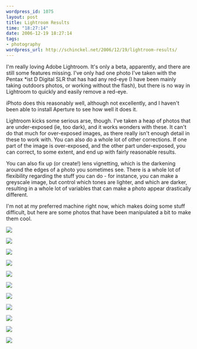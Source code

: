 ```yaml
--- 
wordpress_id: 1075
layout: post
title: Lightroom Results
time: "18:27:14"
date: 2006-12-19 18:27:14
tags: 
- photography
wordpress_url: http://schinckel.net/2006/12/19/lightroom-results/
---
```

I'm really loving Adobe Lightroom. It's only a beta, apparently, and there are still some features missing. I've only had one photo I've taken with the Pentax \*ist D Digital SLR that has had any red-eye (I have been mainly taking outdoors photos, or working without the flash), but there is no way in Lightroom to quickly and easily remove a red-eye. 

iPhoto does this reasonably well, although not excellently, and I haven't been able to install Aperture to see how well it does it. 

Lightroom kicks some serious arse, though. I've taken a heap of photos that are under-exposed (ie, too dark), and it works wonders with these. It can't do that much for over-exposed images, as there really isn't enough detail in these to work with. You can also do a whole lot of other corrections. If one part of the image is over-exposed, and the other part under-exposed, you can correct, to some extent, and end up with fairly reasonable results. 

You can also fix up (or create!) lens vignetting, which is the darkening around the edges of a photo you sometimes see. There is a whole lot of flexibility regarding the stuff you can do - for instance, you can make a greyscale image, but control which tones are lighter, and which are darker, resulting in a whole lot of variables that can make a photo appear drastically different.  

I'm not at my preferred machine right now, which makes doing some stuff difficult, but here are some photos that have been manipulated a bit to make them cool. 

![][1] 

![][2] 

![][3] 

![][4] 

![][5] 

![][6] 

![][7] 

![][8] 

![][9] 

![][10] 

![][11]

   [1]: /images/LightroomExampleAfter01.jpg
   [2]: /images/LightroomExampleAfter02.jpg
   [3]: /images/LightroomExampleAfter03.jpg
   [4]: /images/LightroomExampleAfter04.jpg
   [5]: /images/LightroomExampleAfter05.jpg
   [6]: /images/LightroomExampleAfter06.jpg
   [7]: /images/LightroomExampleAfter07.jpg
   [8]: /images/LightroomExampleAfter08.jpg
   [9]: /images/LightroomExampleAfter09.jpg
   [10]: /images/LightroomExampleAfter10.jpg
   [11]: /images/LightroomExampleAfter11.jpg

